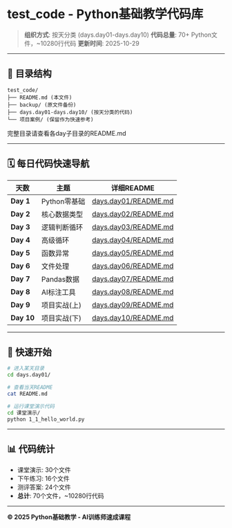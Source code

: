 # test_code - Python基础教学代码库

> **组织方式**: 按天分类 (days.day01-days.day10)
> **代码总量**: 70+ Python文件，~10280行代码
> **更新时间**: 2025-10-29

---

## 📂 目录结构

```
test_code/
├── README.md (本文件)
├── backup/ (原文件备份)
├── days.day01-days.day10/ (按天分类的代码)
└── 项目案例/ (保留作为快速参考)
```

完整目录请查看各day子目录的README.md

---

## 🗓️ 每日代码快速导航

| 天数 | 主题 | 详细README |
|------|------|------------|
| **Day 1** | Python零基础 | [days.day01/README.md](day01/README.md) |
| **Day 2** | 核心数据类型 | [days.day02/README.md](day02/README.md) |
| **Day 3** | 逻辑判断循环 | [days.day03/README.md](day03/README.md) |
| **Day 4** | 高级循环 | [days.day04/README.md](day04/README.md) |
| **Day 5** | 函数异常 | [days.day05/README.md](day05/README.md) |
| **Day 6** | 文件处理 | [days.day06/README.md](day06/README.md) |
| **Day 7** | Pandas数据 | [days.day07/README.md](day07/README.md) |
| **Day 8** | AI标注工具 | [days.day08/README.md](day08/README.md) |
| **Day 9** | 项目实战(上) | [days.day09/README.md](day09/README.md) |
| **Day 10** | 项目实战(下) | [days.day10/README.md](day10/README.md) |

---

## 🚀 快速开始

```bash
# 进入某天目录
cd days.day01/

# 查看当天README
cat README.md

# 运行课堂演示代码
cd 课堂演示/
python 1_1_hello_world.py
```

---

## 📊 代码统计

- 课堂演示: 30个文件
- 下午练习: 16个文件
- 测评答案: 24个文件
- **总计**: 70个文件，~10280行代码

---

**© 2025 Python基础教学 - AI训练师速成课程**
